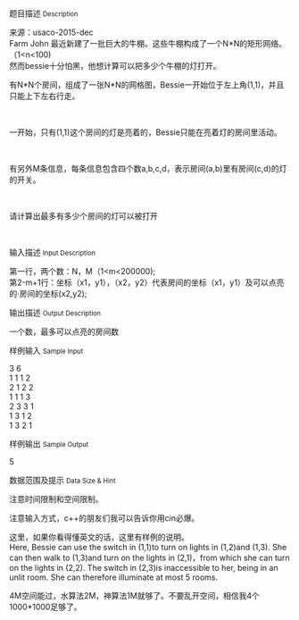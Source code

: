 <div class="panel panel-default">
<div class="area-title">
<span>
题目描述
<small>Description</small>
</span></div>
<div class="panel-body">

<p>来源：usaco-2015-dec<br>Farm John 最近新建了一批巨大的牛棚。这些牛棚构成了一个N*N的矩形网络。（1&lt;n&lt;100)<br>然而bessie十分怕黑，他想计算可以把多少个牛棚的灯打开。</p><p>有N*N个房间，组成了一张N*N的网格图，Bessie一开始位于左上角(1,1)，并且只能上下左右行走。</p><p><br></p><p>一开始，只有(1,1)这个房间的灯是亮着的，Bessie只能在亮着灯的房间里活动。</p><p><br></p><p>有另外M条信息，每条信息包含四个数a,b,c,d，表示房间(a,b)里有房间(c,d)的灯的开关。</p><p><br></p><p>请计算出最多有多少个房间的灯可以被打开</p><p><br></p>

</div>
</div>

<div class="panel panel-default">
<div class="area-title">
<span>
输入描述
<small>Input Description</small>
</span></div>
<div class="panel-body">
<p>第一行，两个数：N，M（1&lt;m&lt;200000);<br>第2-m+1行：坐标（x1，y1），（x2，y2）代表房间的坐标（x1，y1）及可以点亮的·房间的坐标(x2,y2);</p>

</div>
</div>
<div  class="panel panel-default">
<div class="area-title">
<span>
输出描述
<small>Output Description</small>
</span></div>
<div class="panel-body">

<p>一个数，最多可以点亮的房间数</p>

</div>
</div>


<div class="panel panel-default">
<div class="area-title">
<span>
样例输入
<small>Sample Input</small>
</span></div>
<div class="panel-body">
<p>3 6<br>1 1 1 2<br>2 1 2 2<br>1 1 1 3<br>2 3 3 1<br>1 3 1 2<br>1 3 2 1</p>

</div>
</div>

<div class="panel panel-default">
<div class="area-title">
<span>
样例输出
<small>Sample Output</small>
</span></div>
<div class="panel-body">
<p>5<br></p>

</div>
</div>

<div class="panel panel-default">
<div class="area-title">
<span>
数据范围及提示
<small>Data Size & Hint</small>
</span></div>
<div class="panel-body">
<p>注意时间限制和空间限制。</p><p>注意输入方式，c++的朋友们我可以告诉你用cin必爆。</p><p>这里，如果你看得懂英文的话，这里有样例的说明。<br>Here, Bessie can use the switch in (1,1)to turn on lights in (1,2)and (1,3). She can then walk to (1,3)and turn on the lights in (2,1)，from which she can turn on the lights in (2,2). The switch in (2,3)is inaccessible to her, being in an unlit room. She can therefore illuminate at most 5 rooms.</p><p>4M空间能过，水算法2M，神算法1M就够了。不要乱开空间，相信我4个1000*1000足够了。</p>
</div>
</div>